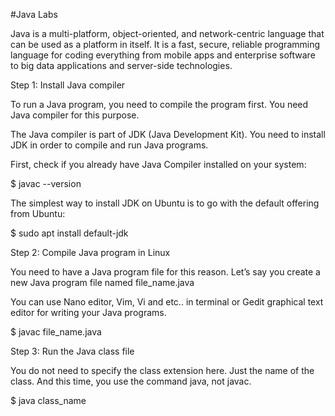 #Java Labs

Java is a multi-platform, object-oriented, and network-centric language that can be used as a platform in itself. It is a fast, secure, reliable programming language for coding everything from mobile apps and enterprise software to big data applications and server-side technologies.

Step 1: Install Java compiler

To run a Java program, you need to compile the program first. You need Java compiler for this purpose.

The Java compiler is part of JDK (Java Development Kit). You need to install JDK in order to compile and run Java programs.

First, check if you already have Java Compiler installed on your system:

$ javac --version

The simplest way to install JDK on Ubuntu is to go with the default offering from Ubuntu:

$ sudo apt install default-jdk

Step 2: Compile Java program in Linux

You need to have a Java program file for this reason. Let’s say you create a new Java program file named file_name.java

You can use Nano editor, Vim, Vi and etc.. in terminal or Gedit graphical text editor for writing your Java programs.

$ javac file_name.java

Step 3: Run the Java class file

You do not need to specify the class extension here. Just the name of the class. And this time, you use the command java, not javac.

$ java class_name


